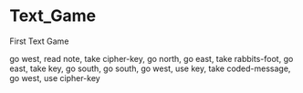 # Text_Game
First Text Game


go west,
 read note,
 take cipher-key,
 go north,
 go east,
 take rabbits-foot,
 go east,
 take key,
 go south,
 go south,
 go west,
 use key,
 take coded-message,
 go west,
 use cipher-key
